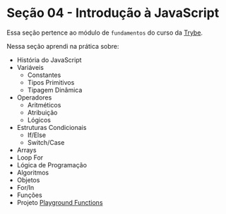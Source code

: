 # Seção 04 - Introdução à JavaScript

Essa seção pertence ao módulo de `fundamentos` do curso da [Trybe](https://www.betrybe.com/).

Nessa seção aprendi na prática sobre:
- História do JavaScript
- Variáveis
    - Constantes
    - Tipos Primitivos
    - Tipagem Dinâmica
- Operadores
    - Aritméticos
    - Atribuição
    - Lógicos
- Estruturas Condicionais
    - If/Else
    - Switch/Case
- Arrays
- Loop For
- Lógica de Programação
- Algoritmos
- Objetos
- For/In
- Funções
- Projeto [Playground Functions](#)